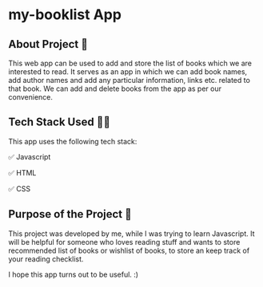 # my-booklist App

## About Project 📝
This web app can be used to add and store the list of books which we are interested to read. It serves as an app in which we can add book names, add author names and add any particular information, links etc. related to that book. We can add and delete books from the app as per our convenience.

## Tech Stack Used 👨‍💻
This app uses the following tech stack:

✅ Javascript

✅ HTML

✅ CSS

## Purpose of the Project 🎯
This project was developed by me, while I was trying to learn Javascript.
It will be helpful for someone who loves reading stuff and wants to store recommended list of books or wishlist of books, to store an keep track of your reading checklist.


I hope this app turns out to be useful. :)



